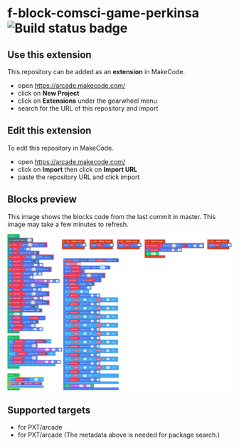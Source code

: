 # f-block-comsci-game-perkinsa ![Build status badge](https://github.com/perkins-a/f-block-comsci-game-perkinsa/workflows/MakeCode/badge.svg)



## Use this extension

This repository can be added as an **extension** in MakeCode.

* open https://arcade.makecode.com/
* click on **New Project**
* click on **Extensions** under the gearwheel menu
* search for the URL of this repository and import

## Edit this extension

To edit this repository in MakeCode.

* open https://arcade.makecode.com/
* click on **Import** then click on **Import URL**
* paste the repository URL and click import

## Blocks preview

This image shows the blocks code from the last commit in master.
This image may take a few minutes to refresh.

![A rendered view of the blocks](https://github.com/perkins-a/f-block-comsci-game-perkinsa/raw/master/.makecode/blocks.png)

## Supported targets

* for PXT/arcade
* for PXT/arcade
(The metadata above is needed for package search.)

